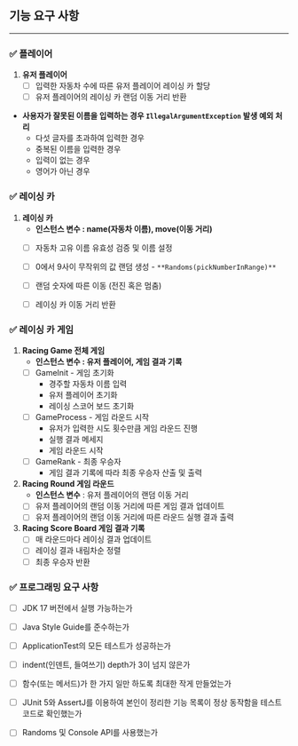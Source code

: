 ## **기능 요구 사항**

---

### **✅ 플레이어**

1. **유저 플레이어**
    - [ ]  입력한 자동차 수에 따른 유저 플레이어 레이싱 카 할당
    - [ ]  유저 플레이어의 레이싱 카 랜덤 이동 거리 반환

- **사용자가 잘못된 이름을 입력하는 경우 `IllegalArgumentException` 발생 예외 처리**
    - 다섯 글자를 초과하여 입력한 경우
    - 중복된 이름을 입력한 경우
    - 입력이 없는 경우
    - 영어가 아닌 경우


### **✅ 레이싱 카**

1. **레이싱 카**
    - **인스턴스 변수 : name(자동차 이름), move(이동 거리)**
    - [ ]  자동차 고유 이름 유효성 검증 및 이름 설정
    - [ ]  0에서 9사이 무작위의 값 랜덤 생성 - `**Randoms(pickNumberInRange)**`
    - [ ]  랜덤 숫자에 따른 이동 (전진 혹은 멈춤)
    - [ ]  레이싱 카 이동 거리 반환


### **✅ 레이싱 카 게임**

1. **Racing Game 전체 게임**
    - **인스턴스 변수 : 유저 플레이어, 게임 결과 기록**
    - [ ]  GameInit - 게임 초기화
        - 경주할 자동차 이름 입력
        - 유저 플레이어 초기화
        - 레이싱 스코어 보드 초기화
    - [ ]  GameProcess - 게임 라운드 시작
        - 유저가 입력한 시도 횟수만큼 게임 라운드 진행
        - 실행 결과 메세지
        - 게임 라운드 시작
    - [ ]  GameRank - 최종 우승자
        - 게임 결과 기록에 따라 최종 우승자 산출 및 출력

2. **Racing Round 게임 라운드**
    - **인스턴스 변수** : 유저 플레이어의 랜덤 이동 거리
    - [ ]  유저 플레이어의 랜덤 이동 거리에 따른 게임 결과 업데이트
    - [ ]  유저 플레이어의 랜덤 이동 거리에 따른 라운드 실행 결과 출력

1. **Racing Score Board 게임 결과 기록**
    - [ ]  매 라운드마다 레이싱 결과 업데이트
    - [ ]  레이싱 결과 내림차순 정렬
    - [ ]  최종 우승자 반환

### **✅ 프로그래밍 요구 사항**
- [ ] JDK 17 버전에서 실행 가능하는가
- [ ] Java Style Guide를 준수하는가
- [ ] ApplicationTest의 모든 테스트가 성공하는가
- [ ] indent(인덴트, 들여쓰기) depth가 3이 넘지 않은가
- [ ] 함수(또는 메서드)가 한 가지 일만 하도록 최대한 작게 만들었는가
- [ ] JUnit 5와 AssertJ를 이용하여 본인이 정리한 기능 목록이 정상 동작함을 테스트 코드로 확인했는가
- [ ] Randoms 및 Console API를 사용했는가

